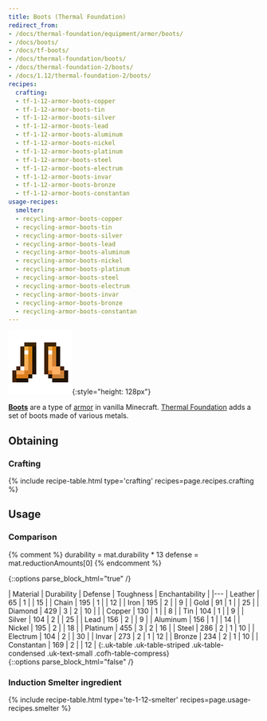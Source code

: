 ```yaml
---
title: Boots (Thermal Foundation)
redirect_from:
- /docs/thermal-foundation/equipment/armor/boots/
- /docs/boots/
- /docs/tf-boots/
- /docs/thermal-foundation/boots/
- /docs/thermal-foundation-2/boots/
- /docs/1.12/thermal-foundation-2/boots/
recipes:
  crafting:
  - tf-1-12-armor-boots-copper
  - tf-1-12-armor-boots-tin
  - tf-1-12-armor-boots-silver
  - tf-1-12-armor-boots-lead
  - tf-1-12-armor-boots-aluminum
  - tf-1-12-armor-boots-nickel
  - tf-1-12-armor-boots-platinum
  - tf-1-12-armor-boots-steel
  - tf-1-12-armor-boots-electrum
  - tf-1-12-armor-boots-invar
  - tf-1-12-armor-boots-bronze
  - tf-1-12-armor-boots-constantan
usage-recipes:
  smelter:
  - recycling-armor-boots-copper
  - recycling-armor-boots-tin
  - recycling-armor-boots-silver
  - recycling-armor-boots-lead
  - recycling-armor-boots-aluminum
  - recycling-armor-boots-nickel
  - recycling-armor-boots-platinum
  - recycling-armor-boots-steel
  - recycling-armor-boots-electrum
  - recycling-armor-boots-invar
  - recycling-armor-boots-bronze
  - recycling-armor-boots-constantan
---
```


![Boots](/assets/images/thermal-foundation-2/boots.gif){:style="height: 128px"}


**[Boots](https://minecraft.gamepedia.com/Boots)** are a type of
[armor](https://minecraft.gamepedia.com/Armor) in vanilla Minecraft. [Thermal
Foundation](/docs/1.12/thermal-foundation/) adds a set of boots made of various
metals.


Obtaining
---------

### Crafting
{% include recipe-table.html type='crafting' recipes=page.recipes.crafting %}


Usage
-----

### Comparison
{% comment %}
durability = mat.durability * 13
defense = mat.reductionAmounts[0]
{% endcomment %}

{::options parse_block_html="true" /}
<div class="uk-overflow-container">
| Material | Durability | Defense | Toughness | Enchantability |
|---
| Leather | 65 | 1 | | 15 |
| Chain | 195 | 1 | | 12 |
| Iron | 195 | 2 | | 9 |
| Gold | 91 | 1 | | 25 |
| Diamond | 429 | 3 | 2 | 10 |
|
| Copper | 130 | 1 | | 8 |
| Tin | 104 | 1 | | 9 |
| Silver | 104 | 2 | | 25 |
| Lead | 156 | 2 | | 9 |
| Aluminum | 156 | 1 | | 14 |
| Nickel | 195 | 2 | | 18 |
| Platinum | 455 | 3 | 2 | 16 |
| Steel | 286 | 2 | 1 | 10 |
| Electrum | 104 | 2 | | 30 |
| Invar | 273 | 2 | 1 | 12 |
| Bronze | 234 | 2 | 1 | 10 |
| Constantan | 169 | 2 | | 12 |
{:.uk-table .uk-table-striped .uk-table-condensed .uk-text-small .cofh-table-compress}
</div>
{::options parse_block_html="false" /}

### Induction Smelter ingredient
{% include recipe-table.html type='te-1-12-smelter' recipes=page.usage-recipes.smelter %}
